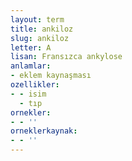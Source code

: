 ```yaml
---
layout: term
title: ankiloz
slug: ankiloz
letter: A
lisan: Fransızca ankylose
anlamlar:
- eklem kaynaşması
ozellikler:
- - isim
  - tıp
ornekler:
- - ''
orneklerkaynak:
- - ''
---
```

